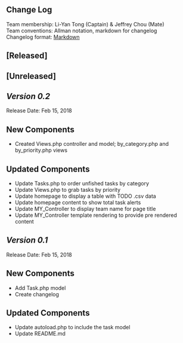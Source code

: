## Change Log

Team membership:  Li-Yan Tong (Captain) & Jeffrey Chou (Mate)  
Team conventions: Allman notation, markdown for changelog  
Changelog format: [Markdown](https://github.com/adam-p/markdown-here/wiki/Markdown-Cheatsheet)

## [Released]

## [Unreleased]

## *Version 0.2*

Release Date: Feb 15, 2018

## New Components
- Created Views.php controller and model; by_category.php and by_priority.php views

## Updated Components
- Update Tasks.php to order unfished tasks by category
- Update Views.php to grab tasks by priority
- Update homepage to display a table with TODO .csv data
- Update homepage content to show total task alerts
- Update MY_Controller to display team name for page title
- Update MY_Controller template rendering to provide pre rendered content

## *Version 0.1*

Release Date: Feb 15, 2018

## New Components
- Add Task.php model
- Create changelog

## Updated Components
- Update autoload.php to include the task model
- Update README.md
